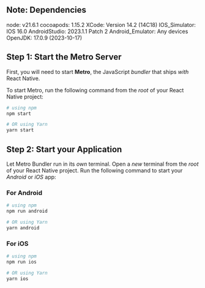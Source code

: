 ## Note: Dependencies

node: v21.6.1
cocoapods: 1.15.2
XCode: Version 14.2 (14C18)
IOS_Simulator: IOS 16.0
AndroidStudio: 2023.1.1 Patch 2
Android_Emulator: Any devices
OpenJDK: 17.0.9 (2023-10-17)

## Step 1: Start the Metro Server

First, you will need to start **Metro**, the JavaScript _bundler_ that ships _with_ React Native.

To start Metro, run the following command from the _root_ of your React Native project:

```bash
# using npm
npm start

# OR using Yarn
yarn start
```

## Step 2: Start your Application

Let Metro Bundler run in its _own_ terminal. Open a _new_ terminal from the _root_ of your React Native project. Run the following command to start your _Android_ or _iOS_ app:

### For Android

```bash
# using npm
npm run android

# OR using Yarn
yarn android
```

### For iOS

```bash
# using npm
npm run ios

# OR using Yarn
yarn ios
```
